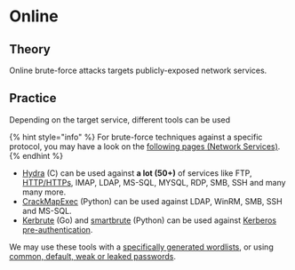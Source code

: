 # Online

## Theory

Online brute-force attacks targets publicly-exposed network services.

## Practice

Depending on the target service, different tools can be used&#x20;

{% hint style="info" %}
For brute-force techniques against a specific protocol, you may have a look on the [following pages (Network Services)](../../protocols/).
{% endhint %}

* [Hydra](https://github.com/vanhauser-thc/thc-hydra) (C) can be used against **a lot (50+)** of services like FTP, [HTTP/HTTPs](../../../../web/web-vulnerabilities/server-side/brute-force.md), IMAP, LDAP, MS-SQL, MYSQL, RDP, SMB, SSH and many many more.
* [CrackMapExec](https://github.com/mpgn/CrackMapExec) (Python) can be used against LDAP, WinRM, SMB, SSH and MS-SQL.
* [Kerbrute](https://github.com/ropnop/kerbrute) (Go) and [smartbrute](https://github.com/ShutdownRepo/smartbrute) (Python) can be used against [Kerberos pre-authentication](../../../../ad/movement/kerberos/pre-auth-bruteforce.md).

We may use these tools with a [specifically generated wordlists](../generate-wordlists.md), or using [common, default, weak or leaked passwords](../default-weak-and-leaked-passwords.md).
